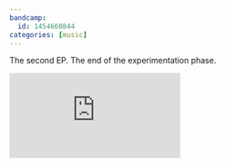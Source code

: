 ```yaml
---
bandcamp:
  id: 1454660844
categories: [music]
---
```

The second EP. The end of the experimentation phase.

<div class='gallery'>
  <div class='item item--bandcamp'>
    <iframe src='https://bandcamp.com/EmbeddedPlayer/album={{ page.bandcamp.id }}/size=large/bgcol=333333/artwork=large/linkcol=0f91ff/minimal=true/tracklist=false/transparent=true/' title='{{ page.title }}' class='player' frameborder='0' allow='fullscreen' allowfullscreen seamless></iframe>
  </div>
</div>
